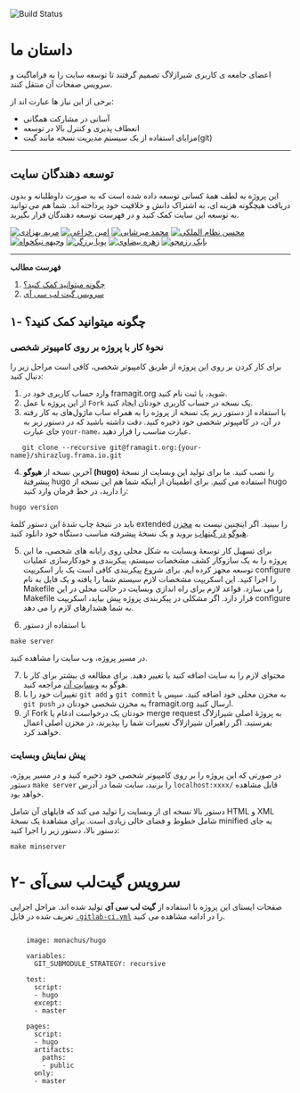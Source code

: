 ![Build Status](https://gitlab.com/shirazlug/shirazlug.gitlab.io/badges/master/build.svg)

# داستان ما

اعضای جامعه ی کاربری شیرازلاگ تصمیم گرفتند تا توسعه سایت را به فراماگیت و سرویس صفحات آن منتقل کنند.

برخی از این نیاز ها عبارت اند از:

- آسانی در مشارکت همگانی
- انعطاف پذیری و کنترل بالا در توسعه
- مزایای استفاده از یک سیستم مدیریت نسخه مانند گیت(git)


---
## توسعه دهندگان سایت

 این پروژه به لطف همهٔ کسانی توسعه داده شده است که به صورت داوطلبانه و بدون دریافت هیچگونه هزینه ای، به اشتراک دانش و خلاقیت خود پرداخته اند. شما هم می توانید به توسعه این سایت کمک کنید و در فهرست توسعه دهندگان قرار بگیرید.

<a href="https://shirazlug.ir/members/behzadi/" target="_blank"><img src="https://shirazlug.ir/img/team/behzadi.svg" alt="مریم بهزادی"></a>
<a href="https://shirazlug.ir/members/khozaei/" target="_blank"><img src="https://shirazlug.ir/img/team/khozaei.svg" alt="امین خزاعی"></a>
<a href="https://shirazlug.ir/members/mirshaei/" target="_blank"><img src="https://shirazlug.ir/img/team/mirshaei.svg" alt="محمد میرشایی"></a>
<a href="https://shirazlug.ir/members/nezam/" target="_blank"><img src="https://shirazlug.ir/img/team/nezam.svg" alt="محسن نظام الملکی"></a>
<a href="https://shirazlug.ir/members/nikkhah/" target="_blank"><img src="https://shirazlug.ir/img/team/nikkhah.svg" alt="وجیهه نیکخواه"></a>
<a href="https://shirazlug.ir/members/barzegar/" target="_blank"><img src="https://shirazlug.ir/img/team/barzegar.svg" alt="پویا برزگر"></a>
<a href="https://shirazlug.ir/members/beyzavi/" target="_blank"><img src="https://shirazlug.ir/img/team/beyzavi.svg" alt="زهره بیضاوی"></a>
<a href="https://shirazlug.ir/members/razmjoo/" target="_blank"><img src="https://shirazlug.ir/img/team/razmjoo.svg" alt="بابک رزمجو"/></a>

---

<!-- START doctoc generated TOC please keep comment here to allow auto update -->
<!-- DON'T EDIT THIS SECTION, INSTEAD RE-RUN doctoc TO UPDATE -->
**فهرست مطالب** 

1. [چگونه میتوانید کمک کنید؟](#%DA%86%DA%AF%D9%88%D9%86%D9%87-%D9%85%DB%8C%D8%AA%D9%88%D8%A7%D9%86%DB%8C%D8%AF-%DA%A9%D9%85%DA%A9-%DA%A9%D9%86%DB%8C%D8%AF%D8%9F)
2. [سرویس گیت لب سی آی](#%D8%B3%D8%B1%D9%88%DB%8C%D8%B3-%DA%AF%DB%8C%D8%AA-%D9%84%D8%A8-%D8%B3%DB%8C-%D8%A2%DB%8C)

<!-- END doctoc generated TOC please keep comment here to allow auto update -->


## ۱- چگونه میتوانید کمک کنید؟

### نحوهٔ کار با پروژه بر روی کامپیوتر شخصی
برای کار کردن بر روی این پروژه از طریق کامپیوتر شخصی، کافی است مراحل زیر را دنبال کنید:

  1. وارد حساب کاربری خود در framagit.org شوید، یا ثبت نام کنید.
  2. از این پروژه با عمل `Fork` یک نسخه در حساب کاربری خودتان ایجاد کنید.
  3. با استفاده از دستور زیر یک نسخه از پروژه را به همراه ساب ماژول‌های به کار رفته در آن، در کامپیوتر شخصی خود ذخیره کنید. دقت داشته باشید که در دستور زیر به جای عبارت `your-name`، عبارت مناسب را قرار دهید.
 
```
   git clone --recursive git@framagit.org:{your-name}/shirazlug.frama.io.git
```

  4. آخرین نسخه از **هیوگو (hugo)** را نصب کنید. ما برای تولید این وبسایت از نسخهٔ پیشرفتهٔ hugo استفاده می کنیم. برای اطمینان از اینکه شما هم این نسخه از hugo را دارید، در خط فرمان وارد کنید:

`hugo version`
  
  باید در نتیجهٔ چاپ شدهٔ این دستور کلمهٔ extended را ببینید. اگر اینچنین نیست به [مخزن هیوگو در گیتهاب](https://github.com/gohugoio/hugo/releases) بروید و یک نسخهٔ پیشرفته مناسب دستگاه خود دانلود کنید.
  
  5. برای تسهیل کار توسعهٔ وبسایت به شکل محلی روی رایانه های شخصی، ما این پروژه را به یک سازوکار کشف مشخصات سیستم، پیکربندی و خودکارسازی عملیات توسعه مجهز کرده ایم. برای شروع پیکربندی کافی است یک بار اسکریپت ‍‍configure را اجرا کنید. این اسکریپت مشخصات لازم سیستم شما را یافته و یک فایل به نام Makefile را می سازد. قواعد لازم برای راه اندازی وبسایت در حالت محلی در این Makefile قرار دارد. اگر مشکلی در پیکربندی پروژه پیش بیاید، اسکریپت configure به شما هشدارهای لازم را می دهد.
  
  6. با استفاده از دستور

`make server`

  در مسیر پروژه، وب سایت را مشاهده کنید.

  7. محتوای لازم را به سایت اضافه کنید یا تغییر دهید. برای مطالعه ی بیشتر برای کار با هوگو به [وبسایت آن](https://gohugo.io) مراجعه کنید.
  8. تغییرات خود را با `git add` و `git commit` به مخزن محلی خود اضافه کنید. سپس با ‍‍`git push` به مخزن شخصی خودتان در framagit.org ارسال کنید.
  9. از Fork خودتان یک درخواست ادغام یا merge request به پروژهٔ اصلی شیرازلاگ بفرستید. اگر راهبران شیرازلاگ تغییرات شما را بپذیرند، در مخزن اصلی اعمال خواهند کرد.

### پیش نمایش وبسایت

در صورتی که این پروژه را بر روی کامپیوتر شخصی خود ذخیره کنید و در مسیر پروژه، دستور `make server` را بزنید، سایت شما در آدرس `localhost:xxxx/` قابل مشاهده خواهد بود.

دستور بالا نسخه ای از وبسایت را تولید می کند که فایلهای آن شامل HTML و XML شامل خطوط و فضای خالی زیادی است. برای مشاهدهٔ یک نسخهٔ minified به جای دستور بالا، دستور زیر را اجرا کنید:

`make minserver`

# ۲- سرویس گیت‌لب سی‌آی

صفحات ایستای این پروژه با استفاده از 
**گیت لب سی آی**
تولید شده اند. مراحل اجرایی تعریف شده در فایل 
[`.gitlab-ci.yml`](.gitlab-ci.yml)
را در ادامه مشاهده می کنید.

```
    
    image: monachus/hugo

    variables:
      GIT_SUBMODULE_STRATEGY: recursive

    test:
      script:
      - hugo
      except:
      - master

    pages:
      script:
      - hugo
      artifacts:
        paths:
        - public
      only:
      - master

```
